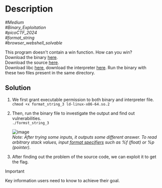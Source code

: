 # Description

_#Medium_<br>
_#Binary_Exploitation_<br>
_#picoCTF_2024_<br>
_#format_string_<br>
_#browser_webshell_solvable_<br>

This program doesn't contain a win function. How can you win?<br>
Download the binary [here](../format_string_3/format_string_3).<br>
Download the source [here](../format_string_3/format_string_3.c).<br>
Download libc [here](../format_string_3/libc.so.6), download the interpreter [here](../format_string_3/ld-linux-x86-64.so.2). Run the binary with these two files present in the same directory.

## Solution

1. We first grant executable permission to both binary and interpreter file.<br>
   `chmod +x format_string_3 ld-linux-x86-64.so.2`

2. Then, run the binary file to investigate the output and find out vulnerabilities.<br>
   `./formst_string_3`

   ![image](https://github.com/user-attachments/assets/ddb07337-8413-422b-bd0e-68d678e620bd)<br>
   *Note: After trying some inputs, it outputs some different answer. To read arbitrary stack values, input [format specifiers](https://unstop.com/blog/format-specifiers-in-c) such as %f (float) or %p (pointer).*

3. After finding out the problem of the source code, we can exploit it to get the flag.

> [!IMPORTANT]
> Key information users need to know to achieve their goal.

